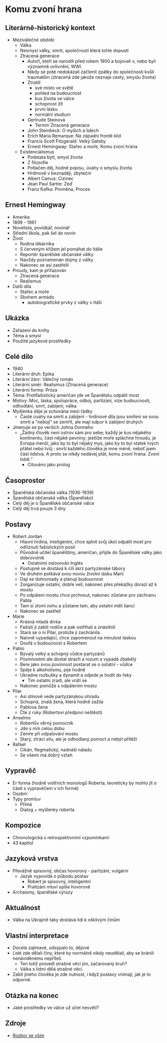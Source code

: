 # Komu zvoní hrana

## Literárně-historický kontext
- Meziválečné období
    - Válka
    - Nesmysl války, smrti, společnosti která tohle dopustí
    - Ztracená generace
        - Autoři, kteří se narodili před rokem 1900 a bojovali v, nebo byli významně ovlivněni, WWI.
        - Nikdy se poté nedokázali začlenit zpátky do společnosti kvůli traumatům (ztracená zde jakože neznaje cesty, smyslu života)
        - Ztratili 
            - své místo ve světě
            - pohled na budoucnost
            - kus života ve válce
            - schopnost žít
            - první lásku
            - normální studium
        - Gertrude Steinová
            - Termín Ztracená generace
        - John Steinbeck: O myších a lidech
        - Erich Maria Remarque: Na západní frontě klid
        - Francis Scott Fitzgerald: Velký Gatsby
        - Ernest Hemingway: Stařec a moře, Komu zvoní hrana
    - Existencialismus
        - Podstata bytí, smysl života
        - Z filozofie
        - Potlačen děj, hodně popisu, úvahy o smyslu  života
        - Hrdinově v beznaději, zbyteční
        - Albert Camus: Cizinec
        - Jean Paul Sartre: Zeď
        - Franz Kafka: Proměna, Proces

## Ernest Hemingway
- Amerika
- 1899 - 1961
- Novelista, povídkář, novinář
- Střední škola, pak šel do novin
- Život
    - Rodina lékárníka
    - S červeným křížem jel pomáhat do Itálie
    - Reportér španělské občanské války
    - Navždy poznamenán dojmy z války
    - Nakonec se asi zastřelil
- Proudy, kam je přiřazován
    - Ztracená generace
    - Realismus
- Další díla
    - Stařec a moře
    - Sbohem armádo
        - autobiografické prvky z války v Itálii

## Ukázka
- Zařazení do knihy
- Téma a smysl
- Použité jazykové prostředky

## Celé dílo
- 1940
- Literární druh: Epika
- Literární žánr: Válečný román
- Literární směr: Realismus (Ztracená generace)
- Literární forma: Próza
- Téma: Protifašistický američan jde ve Španělsku odpálit most
- Motivy: Moc, láska, spolupráce, odboj, partizáni, vize budoucnosti, odhodlání, smrt, zabíjení, válka
- Myšlenka děje je schována mezi řádky
    - Časté úvahy na smrtí a zabíjení - hrdinové díla jsou smířeni se svou smrtí a "nebojí" se zemřít, ale mají odpor k zabíjení druhých
- Jmenuje se po verších Johna Donneho
    - „Žádný člověk není ostrov sám pro sebe; každý je kus nějakého kontinentu, část nějaké pevniny; jestliže moře spláchne hroudu, je Evropa menší, jako by to byl nějaký mys, jako by to byl statek tvých přátel nebo tvůj : smrtí každého člověka je mne méně, neboť jsem část lidstva. A proto se nikdy nedávej ptát, komu zvoní hrana. Zvoní tobě.“
        - Citováno jako prolog

## Časoprostor
- Španělská občanská válka (1936-1939)
- Španělská občanská válka (Španělsko)
- Celý děj je o Španělské občanské válce
- Celý děj trvá pouze 3 dny

## Postavy
- Robert Jordan
    - Hlavní hrdina, inteligentní, chce splnit svůj úkol odpálit most pro odříznutí fašistických posil
    - Původně učitel španělštiny, američan, přijde do Španělské války jako dobrovolník
        - Ostatními oslovován Inglés
    - Postupně se dostává k cíli skrz partyzánské tábory
    - Ve druhém potkává svou novou životní lásku Marii
    - Dají se dohromady a plánují budoucnost
    - Zorganizuje ostatní, dobře velí, nakonec přes překážky dorazí až k mostu
    - Po odpálení mostu chce prchnout, nakonec zůstane pro záchranu Pabla
    - Tam si zlomí nohu a zůstane tam, aby ostatní měli šanci
    - Nakonec se zastřelí
- Marie
    - Krásná mladá dívka
    - Fašisti jí zabili rodiče a pak ostříhali a znásilnili
    - Stará se o ni Pilar, protože ji zachránila
    - Naivně vypadající, chce zapomenout na minulost láskou
    - Doufá v budoucnost s Robertem
- Pablo
    - Bývalý velký a schopný vůdce partyzánů
    - Povinnostmi ale dostal strach a rozum a vypadá zbabělý
    - Bere jako svou povinnost postarat se o ostatní - vůdce
    - Spěje k alkoholismu, pije hodně
    - Ukradne rozbušky a dynamit a odjede je hodit do řeky
        - Tím ostatní zradí, ale vrátí se
    - Nakonec pomůže s odpálením mostu
- Pilar
    - Asi stínově vede partyzánskou ohradu
    - Schopná, znalá žena, která hodně zažila
    - Pablova žena
    - Čte z ruky (Robertovi předpoví neštěstí)
- Anselmo
    - Robertův věrný pomocník
    - Jde s ním celou dobu
    - Zemře při odpalování mostu
    - Starý, ztrácí sílu, ale je odhodlaný pomoct a nebýt přítěží
- Rafael
    - Cikán, flegmatický, nadnáší náladu
    - Se všemi má dobrý vztah

## Vypravěč
- Er forma (hodně vnitřních monologů Roberta, teoreticky by mohlo jít o části s vypravěčem v ich formě)
- Osobní
- Typy promluv
    - Přímá
    - Dialog + myšlenky roberta

## Kompozice
- Chronologická s retrospektivními vzpomínkami
- 43 kapitol

## Jazyková vrstva
- Převážně spisovný, občas hovorový - partizáni, vulgární
    - Jazyk vypovídá o půbodu postav
        - Robert je spisovný, inteligentní
        - Pratizáni mluví spíše hovorově
- Archaismy, španělské výrazy

## Aktuálnost
- Válka na Ukrajině taky dostává lidi k ošklivým činům

## Vlastní interpretace
- Docela zajímavé, odsýpalo to, dějové
- Lidé zde dělali činy, které by normálně nikdy neudělali, aby se bránili nenáviděnému nepříteli.
    - Ten totiž provedl strašné věci jim, začarovaný kruh?
    - Válka s lidmi dělá strašné věci.
- Zabít jiného člověka je zde nutnost, i když postavy vnímají, jak je to odporné.

## Otázka na konec
- Jaké prostředky ve válce už účel nesvětí?

## Zdroje
- [Rozbor se vším](https://rozbor-dila.cz/komu-zvoni-hrana-rozbor-dila-k-maturite/)

